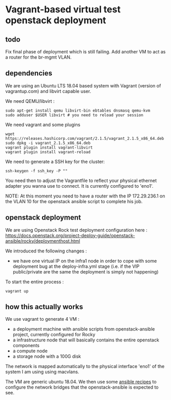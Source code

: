 # Vagrant-based virtual test openstack deployment 

## todo

Fix final phase of deployment which is still failing.
Add another VM to act as a router for the br-mgmt VLAN. 


## dependencies

We are using an Ubuntu LTS 18.04 based system with Vagrant (version of vagrantup.com) and libvirt capable user.

We need QEMU/libvirt :
```
sudo apt-get install qemu libvirt-bin ebtables dnsmasq qemu-kvm
sudo adduser $USER libvirt # you need to reload your session 
```

We need vagrant and some plugins
```
wget https://releases.hashicorp.com/vagrant/2.1.5/vagrant_2.1.5_x86_64.deb
sudo dpkg -i vagrant_2.1.5_x86_64.deb
vagrant plugin install vagrant-libvirt
vagrant plugin install vagrant-reload
```

We need to generate a SSH key for the cluster:
```
ssh-keygen -f ssh_key -P ""
```

You need then to adjust the Vagrantfile to reflect your physical ethernet adapter you wanna use to connect. It is currently configured to 'eno1'.

NOTE: At this moment you need to have a router with the IP 172.29.236.1 on the VLAN 10 for the openstack ansible script to complete his job.

## openstack deployment

We are using Openstack Rock test deployment configuration here :
https://docs.openstack.org/project-deploy-guide/openstack-ansible/rocky/deploymenthost.html

We introduced the following changes :
- we have one virtual IP on the infra1 node in order to cope with some deployment bug at the deploy-infra.yml stage (i.e. if the VIP public/private are the same the deployment is simply not happening)

To start the entire process : 
```
vagrant up
```

## how this actually works

We use vagrant to generate 4 VM : 
- a deployment machine with ansible scripts from openstack-ansible project, currently configured for Rocky
- a infrastructure node that will basically contains the entire openstack components
- a compute node 
- a storage node with a 100G disk

The network is mapped automatically to the physical interface 'eno1' of the system I am using using macvlans.

The VM are generic ubuntu 18.04. We then use some [ansible recipes](https://github.com/mrlesmithjr/ansible-config-interfaces) to configure the network bridges that the openstack-ansible is expected to see. 


